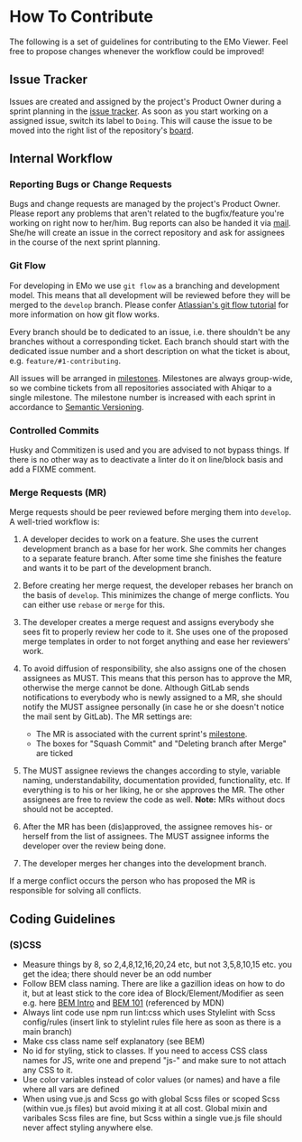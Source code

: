 # How To Contribute

The following is a set of guidelines for contributing to the EMo Viewer.
Feel free to propose changes whenever the workflow could be improved!

## Issue Tracker

Issues are created and assigned by the project's Product Owner during a sprint planning in the [issue tracker](https://gitlab.gwdg.de/subugoe/emo/QViewer/-/issues).
As soon as you start working on a assigned issue, switch its label to `Doing`.
This will cause the issue to be moved into the right list of the repository's [board](https://gitlab.gwdg.de/subugoe/emo/QViewer/-/boards).

## Internal Workflow

### Reporting Bugs or Change Requests

Bugs and change requests are managed by the project's Product Owner.
Please report any problems that aren't related to the bugfix/feature you're working on right now to her/him.
Bug reports can also be handed it via [mail](mailto:gitlab+subugoe-emo-qviewer-10921-issue-@gwdg.de).
She/he will create an issue in the correct repository and ask for assignees in the course of the next sprint planning.

### Git Flow

For developing in EMo we use `git flow` as a branching and development model.
This means that all development will be reviewed before they will be merged to the `develop` branch.
Please confer [Atlassian's git flow tutorial](https://www.atlassian.com/git/tutorials/comparing-workflows/gitflow-workflow) for more information on how git flow works.

Every branch should be to dedicated to an issue, i.e. there shouldn't be any branches without a corresponding ticket.
Each branch should start with the dedicated issue number and a short description on what the ticket is about, e.g. `feature/#1-contributing`.

All issues will be arranged in [milestones](https://gitlab.gwdg.de/groups/subugoe/ahiqar/-/milestones).
Milestones are always group-wide, so we combine tickets from all repositories associated with Ahiqar to a single milestone.
The milestone number is increased with each sprint in accordance to [Semantic Versioning](https://semver.org/).

### Controlled Commits

Husky and Commitizen is used and you are advised to not bypass things. If there is no other way as to deactivate a linter do it on line/block basis and add a FIXME comment.

### Merge Requests (MR)

Merge requests should be peer reviewed before merging them into `develop`.
A well-tried workflow is:

1. A developer decides to work on a feature.
She uses the current development branch as a base for her work.
She commits her changes to a separate feature branch.
After some time she finishes the feature and wants it to be part of the development branch.
2. Before creating her merge request, the developer rebases her branch on the basis of `develop`.
This minimizes the change of merge conflicts.
You can either use `rebase` or `merge` for this.
3. The developer creates a merge request and assigns everybody she sees fit to properly review her code to it.
She uses one of the proposed merge templates in order to not forget anything and ease her reviewers' work.
4. To avoid diffusion of responsibility, she also assigns one of the chosen assignees as MUST.
This means that this person has to approve the MR, otherwise the merge cannot be done.
Although GitLab sends notifications to everybody who is newly assigned to a MR, she should notify the MUST assignee personally (in case he or she doesn't notice the mail sent by GitLab).
The MR settings are:

    * The MR is associated with the current sprint's [milestone](https://gitlab.gwdg.de/groups/subugoe/ahiqar/-/milestones).
    * The boxes for "Squash Commit" and "Deleting branch after Merge" are ticked

5. The MUST assignee reviews the changes according to style, variable naming, understandability, documentation provided, functionality, etc.
If everything is to his or her liking, he or she approves the MR.
The other assignees are free to review the code as well.
**Note:** MRs without docs should not be accepted.
6. After the MR has been (dis)approved, the assignee removes his- or herself from the list of assignees.
The MUST assignee informs the developer over the review being done.
7. The developer merges her changes into the development branch.

If a merge conflict occurs the person who has proposed the MR is responsible for solving all conflicts.

## Coding Guidelines

### (S)CSS

* Measure things by 8, so 2,4,8,12,16,20,24 etc, but not 3,5,8,10,15 etc. you get the idea; there should never be an odd number
* Follow BEM class naming. There are like a gazillion ideas on how to do it, but at least stick to the core idea of Block/Element/Modifier as seen e.g. here [BEM Intro](http://getbem.com/introduction/) and [BEM 101](https://css-tricks.com/bem-101/) (referenced by MDN)
* Always lint code use npm run lint:css which uses Stylelint with Scss config/rules (insert link to stylelint rules file here as soon as there is a main branch)
* Make css class name self explanatory (see BEM)
* No id for styling, stick to classes. If you need to access CSS class names for JS, write one and prepend "js-" and make sure to not attach any CSS to it.
* Use color variables instead of color values (or names) and have a file where all vars are defined
* When using vue.js and Scss go with global Scss files or scoped Scss (within vue.js files) but avoid mixing it at all cost. Global mixin and varibales Scss files are fine, but Scss within a single vue.js file should never affect styling anywhere else.
